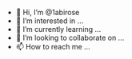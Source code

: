 - 👋 Hi, I’m @1abirose
- 👀 I’m interested in ...
- 🌱 I’m currently learning ...
- 💞️ I’m looking to collaborate on ...
- 📫 How to reach me ...

<!---
1abirose/1abirose is a ✨ special ✨ repository because its `README.md` (this file) appears on your GitHub profile.
You can click the Preview link to take a look at your changes.
--->
